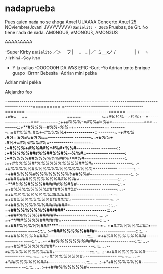 # nadaprueba

Pues quien nada no se ahoga
Anuel UUAAAA Concierto Anuel 25 NOviembre(Jovani JVVVVVVVV)
`Danielito - 2025`
Pruebas, de Git. No tiene nada de nada.
AMONGUS, AMONGUS, AMONGUS

AAAAAAAAA

-Super Kirby
`Danielito`
              ／＞　 フ
            | 　_　_ |
          ／` ミ＿xノ
        /　　 　　 |
       /　 ヽ　　 ﾉ
Ishimi
-Soy ivan
- Y tu callao
-OOOOOOH DA WAS EPIC
-Gurt
-Yo
Adrian tonto
Enrique guapo
-Brrrrr Bebesita
-Adrian mini pekka

Adrian mini pekka

Alejandro feo

=-------------------------------------==========
=-------------------------------------==========
=----------------------------------------=======
------------------------------------------======
------------+*##*=---==--------------------=====
----------:=+#%%%*--+%%+--=------------------===
---------.:++*#%%%-=#%%#=*%#=----------------===
--------:.:+**#%%%--#%%*-*%%*=+=--------------==
--------:.:=*##%%#:.*#%+-#%%**%%+--------------=
--------:. -+*#%%* .*#%=:#%#=#%%*==-------------
--------:. :+*#%%+ .*#%+=#%*:#%%*#%=------------
--------:. :+*#%%%*+*#%%##%*=#%#+%%#------------
--------:: :+*#%%%%###%%##%%*#%--%%#=-----------
--------:: :+**#%%%%##%%%%%%##%+=#%#------------
--------:. :=+*#%%%%##%%%%%%%%%%##%#=-----------
--------:. .-+*#%%%%%#%%%%%%%%%%%%%%+-----------
--------:.  -=+##%%%%#%%%%%%%%%##%%#+-----------
--------:.. :-+*###%###%%%%%%%##%%##+-----------
--------::. .-=**#%%%#%%%######%%#%#=-----------
--------::.  -=+*#%%%%%%%%#####%##%#------------
--------::.  :-=+*#%%%%%%%%%#######*------------
-------:::.  :-=+*##%%%%%%%%#######+------------
-------:::.  .-=+*##%%%%%%%########=------------
-------:::.  .-=+**##%%%%%%%######*-------------
-------:::.  .-=+**###%%%%%####*##+-------------
------:::..  .-=+**###%%%%#####*##=-------------
------:::..   -=+**###%%%%%###****--------------
------:::..   :-=**##%%%%%###****+--------------
-----::::..   :-=*###%%%%%####***=--------------
-----::::..   .-=+*##%%%%%####***---------------
----::::...    -=+*#%#%%%%%%###**---------------
----::::...   .-=+*##%%%%%%%####+---------------
---:::::...   .-==+*#%#%%%%%####+---------------
---:::::...    :--=*#%%%%%%%%###+---------------
--::::::...    .:-=+*##%%%%%%#**----------------
--:::::....     ::-+*##%%%%%%#*+----------------
--:::::.....    .:-+*##%%%%%%##+----------------
--:::::.....    .:-+**##%%%%%%#*----------------
--:::::......   .:-++*###%%%%%%#+---------------